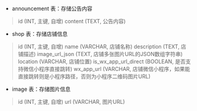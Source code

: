 #

* announcement 表：存储公告内容

>id (INT, 主键, 自增)
content (TEXT, 公告内容)

* shop 表：存储店铺信息

>id (INT, 主键, 自增)
name (VARCHAR, 店铺名称)
description (TEXT, 店铺描述)
image_url_json (TEXT, 店铺多张图片URL的JSON数组字符串)
location (VARCHAR, 店铺位置)
is_wx_app_url_direct (BOOLEAN, 是否支持微信小程序直接跳转)
wx_app_url (VARCHAR, 店铺微信小程序，如果能直接跳转则是小程序路径，否则为小程序二维码图片URL)

* image 表：存储图片信息

>id (INT, 主键, 自增)
url (VARCHAR, 图片URL)